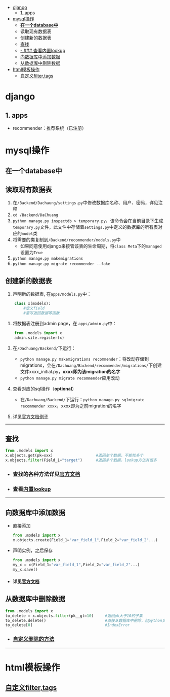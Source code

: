 - [django](#django)
  - [1. <a name='apps'></a>apps](#1-apps)
- [mysql操作](#mysql操作)
  - [**在一个database中**](#在一个database中)
  - [<a name=''></a>读取现有数据表](#读取现有数据表)
  - [<a name='-1'></a>创建新的数据表](#创建新的数据表)
  - [查找](#查找)
  - [- ### 查看内置lookup](#ullih3-id查看内置lookup-7查看内置lookuph3liul)
  - [向数据库中添加数据](#向数据库中添加数据)
  - [从数据库中删除数据](#从数据库中删除数据)
- [html模板操作](#html模板操作)
  - [自定义filter,tags](#自定义filtertags)
# django
##  1. <a name='apps'></a>apps
- recommender：推荐系统（已注册）

# mysql操作

**在一个database中**
---

##  <a name=''></a>读取现有数据表
1. 在```/Backend/Dachaung/settings.py```中修改数据库名称、用户、密码，详见注释
2. ```cd /Backend/DaChuang```
3. ```python manage.py inspectdb > temporary.py```，该命令会在当前目录下生成```temporary.py```文件，此文件中存储着```settings.py```中定义的数据库的所有表对应的```model```类
3. 将需要的类复制到```/Backend/recommender/models.py```中
   - 如果同意使用django来接管该表的生命周期，将```class Meta```下的```managed```设置为```True```
4. ```python manage.py makemigrations```
5. ```python manage.py migrate recommender --fake```

##  <a name='-1'></a>创建新的数据表
1. 声明新的数据表,
在```apps/models.py```中：
```python
    class x(models):
        #定义field
        #重写返回数据等函数
```
1. 将数据表注册到admin page，在
```apps/admin.py```中：
```python
    from .models import x
    admin.site.register(x)
```

3. 在```/Dachuang/Backend/```下运行：
    - ```python manage.py makemigrations recommender```：将改动存储到migrations，会在```/Dachuang/Backend/recommender/migrations/```下创建文件xxxx_initial.py，**xxxx即为该migration的名字**
    - ```python manage.py migrate recommender```应用改动

4. 查看对应的sql操作（**optional**）
     - 在```/Dachuang/Backend/```下运行：```python manage.py sqlmigrate recommender xxxx```，xxxx即为之前migration的名字

5. 详见[官方文档例子](https://docs.djangoproject.com/en/3.1/intro/tutorial02/#activating-models)

---
## 查找
```python
from .models import x
x.objects.get(pk=xxx)                   #返回单个数据，不能找多个
x.objects.filter(Field_1="target")      #返回多个数据，lookup方法有很多 
```
- ### 查找的各种方法详见[官方文档](https://docs.djangoproject.com/en/3.1/topics/db/queries/#field-lookups-intro)
- ### 查看[内置lookup](https://docs.djangoproject.com/en/3.1/ref/models/querysets/#field-lookups)
---
## 向数据库中添加数据
- 直接添加
    ```python
    from .models import x
    x.objects.create(Field_1="var_field_1",Field_2="var_field_2"...)
    ```
- 声明实例，之后保存
    ```python
    from .models import x
    my_x = x(Field_1="var_field_1",Field_2="var_field_2"...)
    my_x.save()
    ```
- #### 详见[官方文档](https://docs.djangoproject.com/en/3.1/ref/models/instances/)

## 从数据库中删除数据
```python
from .models import x
to_delete = x.objects.filter(pk__gt=10)     #返回pk大于10的子集
to_delete.delete()                          #直接从数据库中删除，但python实例仍然存在，其中数据已经被删除
to_delete[0]                                #IndexError
```
- ### [自定义删除的方法](https://docs.djangoproject.com/en/3.1/topics/db/queries/#topics-db-queries-delete)
***
# html模板操作

## [自定义filter,tags](https://docs.djangoproject.com/en/3.1/howto/custom-lookups/)
